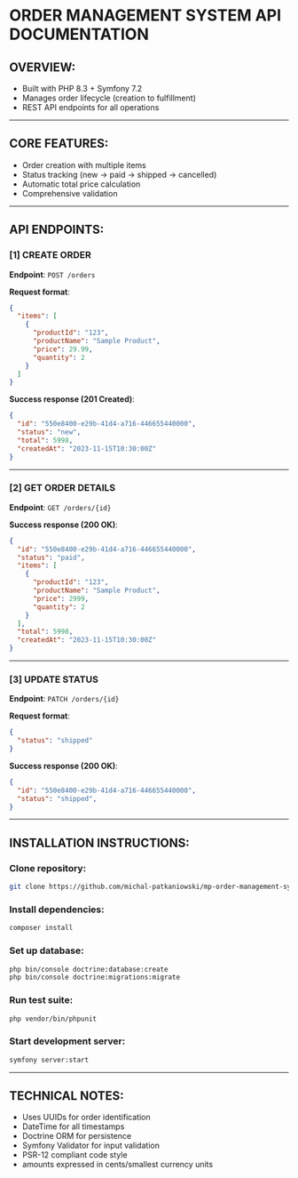 # ORDER MANAGEMENT SYSTEM API DOCUMENTATION

## OVERVIEW:
- Built with PHP 8.3 + Symfony 7.2
- Manages order lifecycle (creation to fulfillment)
- REST API endpoints for all operations

---

## CORE FEATURES:
- Order creation with multiple items
- Status tracking (new → paid → shipped → cancelled)
- Automatic total price calculation
- Comprehensive validation

---

## API ENDPOINTS:

### [1] CREATE ORDER
**Endpoint**: `POST /orders`

**Request format**:
```json
{
  "items": [
    {
      "productId": "123",
      "productName": "Sample Product",
      "price": 29.99,
      "quantity": 2
    }
  ]
}
```

**Success response (201 Created)**:
```json
{
  "id": "550e8400-e29b-41d4-a716-446655440000",
  "status": "new",
  "total": 5998,
  "createdAt": "2023-11-15T10:30:00Z"
}
```

---

### [2] GET ORDER DETAILS
**Endpoint**: `GET /orders/{id}`

**Success response (200 OK)**:
```json
{
  "id": "550e8400-e29b-41d4-a716-446655440000",
  "status": "paid",
  "items": [
    {
      "productId": "123",
      "productName": "Sample Product",
      "price": 2999,
      "quantity": 2
    }
  ],
  "total": 5998,
  "createdAt": "2023-11-15T10:30:00Z"
}
```

---

### [3] UPDATE STATUS
**Endpoint**: `PATCH /orders/{id}`

**Request format**:
```json
{
  "status": "shipped"
}
```

**Success response (200 OK)**:
```json
{
  "id": "550e8400-e29b-41d4-a716-446655440000",
  "status": "shipped",
}
```

---

## INSTALLATION INSTRUCTIONS:

### Clone repository:
```bash
git clone https://github.com/michal-patkaniowski/mp-order-management-symfony.git
```

### Install dependencies:
```bash
composer install
```

### Set up database:
```bash
php bin/console doctrine:database:create
php bin/console doctrine:migrations:migrate
```

### Run test suite:
```bash
php vendor/bin/phpunit
```

### Start development server:
```bash
symfony server:start
```

---

## TECHNICAL NOTES:
- Uses UUIDs for order identification
- DateTime for all timestamps
- Doctrine ORM for persistence
- Symfony Validator for input validation
- PSR-12 compliant code style
- amounts expressed in cents/smallest currency units